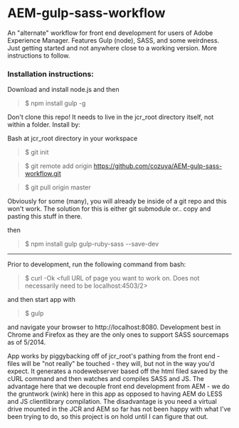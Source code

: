 AEM-gulp-sass-workflow
======================

An "alternate" workflow for front end development for users of Adobe Experience Manager.  Features Gulp (node), SASS, and some weirdness.  Just getting started and not anywhere close to a working version.  More instructions to follow.

### Installation instructions: ###

Download and install node.js and then

>$ npm install gulp -g

Don't clone this repo!  It needs to live in the jcr_root directory itself, not within a folder.  Install by:

Bash at jcr_root directory in your workspace

>$ git init

>$ git remote add origin https://github.com/cozuya/AEM-gulp-sass-workflow.git

>$ git pull origin master

Obviously for some (many), you will already be inside of a git repo and this won't work.  The solution for this is either git submodule or.. copy and pasting this stuff in there.

then

>$ npm install gulp gulp-ruby-sass --save-dev

---

Prior to development, run the following command from bash:

>$ curl -Ok <full URL of page you want to work on.  Does not necessarily need to be localhost:4503/2>

and then start app with

>$ gulp

and navigate your browser to http://localhost:8080.  Development best in Chrome and Firefox as they are the only ones to support SASS sourcemaps as of 5/2014.

App works by piggybacking off of jcr_root's pathing from the front end - files will be "not really" be touched - they will, but not in the way you'd expect.  It generates a nodewebserver based off the html filed saved by the cURL command and then watches and compiles SASS and JS.  The advantage here that we decouple front end development from AEM - we do the gruntwork (wink) here in this app as opposed to having AEM do LESS and JS clientlibrary compilation.  The disadvantage is you need a virtual drive mounted in the JCR and AEM so far has not been happy with what I've been trying to do, so this project is on hold until I can figure that out.